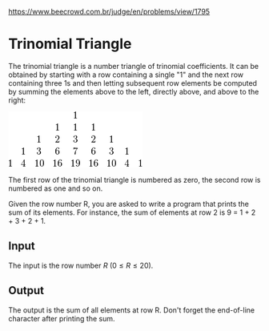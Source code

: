 https://www.beecrowd.com.br/judge/en/problems/view/1795

# Trinomial Triangle

The trinomial triangle is a number triangle of trinomial coefficients. It can
be obtained by starting with a row containing a single "1" and the next row
containing three 1s and then letting subsequent row elements be computed by
summing the elements above to the left, directly above, and above to the right:

![](imgs/tritri.png)

The first row of the trinomial triangle is numbered as zero, the second row is
numbered as one and so on.

Given the row number R, you are asked to write a program that prints the sum
of its elements. For instance, the sum of elements at row 2 is 9 = 1 + 2 + 3 +
2 + 1.

## Input

The input is the row number $R$ ($0 \leq R \leq 20$).

## Output

The output is the sum of all elements at row R. Don't forget the end-of-line
character after printing the sum.
